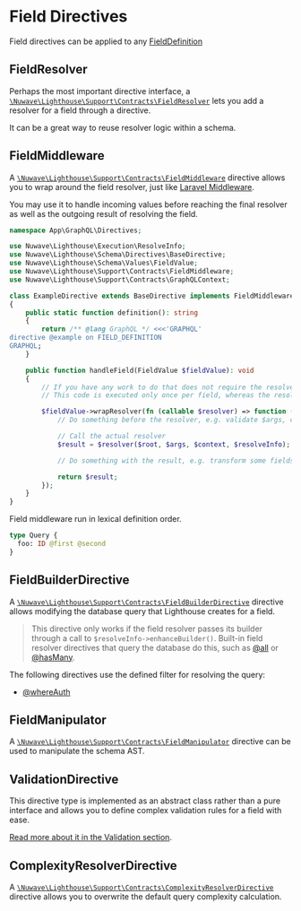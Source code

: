 # Field Directives

Field directives can be applied to any [FieldDefinition](https://graphql.github.io/graphql-spec/June2018/#FieldDefinition)

## FieldResolver

Perhaps the most important directive interface, a [`\Nuwave\Lighthouse\Support\Contracts\FieldResolver`](https://github.com/nuwave/lighthouse/tree/master/src/Support/Contracts/FieldResolver.php)
lets you add a resolver for a field through a directive.

It can be a great way to reuse resolver logic within a schema.

## FieldMiddleware

A [`\Nuwave\Lighthouse\Support\Contracts\FieldMiddleware`](https://github.com/nuwave/lighthouse/tree/master/src/Support/Contracts/FieldMiddleware.php) directive allows you
to wrap around the field resolver, just like [Laravel Middleware](https://laravel.com/docs/middleware).

You may use it to handle incoming values before reaching the final resolver
as well as the outgoing result of resolving the field.

```php
namespace App\GraphQL\Directives;

use Nuwave\Lighthouse\Execution\ResolveInfo;
use Nuwave\Lighthouse\Schema\Directives\BaseDirective;
use Nuwave\Lighthouse\Schema\Values\FieldValue;
use Nuwave\Lighthouse\Support\Contracts\FieldMiddleware;
use Nuwave\Lighthouse\Support\Contracts\GraphQLContext;

class ExampleDirective extends BaseDirective implements FieldMiddleware
{
    public static function definition(): string
    {
        return /** @lang GraphQL */ <<<'GRAPHQL'
directive @example on FIELD_DEFINITION
GRAPHQL;
    }

    public function handleField(FieldValue $fieldValue): void
    {
        // If you have any work to do that does not require the resolver arguments, do it here.
        // This code is executed only once per field, whereas the resolver can be called often.

        $fieldValue->wrapResolver(fn (callable $resolver) => function (mixed $root, array $args, GraphQLContext $context, ResolveInfo $resolveInfo) use ($resolver) {
            // Do something before the resolver, e.g. validate $args, check authentication

            // Call the actual resolver
            $result = $resolver($root, $args, $context, $resolveInfo);

            // Do something with the result, e.g. transform some fields

            return $result;
        });
    }
}
```

Field middleware run in lexical definition order.

```graphql
type Query {
  foo: ID @first @second
}
```

## FieldBuilderDirective

A [`\Nuwave\Lighthouse\Support\Contracts\FieldBuilderDirective`](https://github.com/nuwave/lighthouse/blob/master/src/Support/Contracts/FieldBuilderDirective.php)
directive allows modifying the database query that Lighthouse creates for a field.

> This directive only works if the field resolver passes its builder through a call to `$resolveInfo->enhanceBuilder()`.
> Built-in field resolver directives that query the database do this, such as [@all](../api-reference/directives.md#all) or [@hasMany](../api-reference/directives.md#hasmany).

The following directives use the defined filter for resolving the query:

- [@whereAuth](../api-reference/directives.md#whereauth)

## FieldManipulator

A [`\Nuwave\Lighthouse\Support\Contracts\FieldManipulator`](https://github.com/nuwave/lighthouse/tree/master/src/Support/Contracts/FieldManipulator.php)
directive can be used to manipulate the schema AST.

## ValidationDirective

This directive type is implemented as an abstract class rather than a pure interface and allows
you to define complex validation rules for a field with ease.

[Read more about it in the Validation section](../security/validation.md#validate-fields).

## ComplexityResolverDirective

A [`\Nuwave\Lighthouse\Support\Contracts\ComplexityResolverDirective`](https://github.com/nuwave/lighthouse/tree/master/src/Support/Contracts/ComplexityResolverDirective.php)
directive allows you to overwrite the default query complexity calculation.
